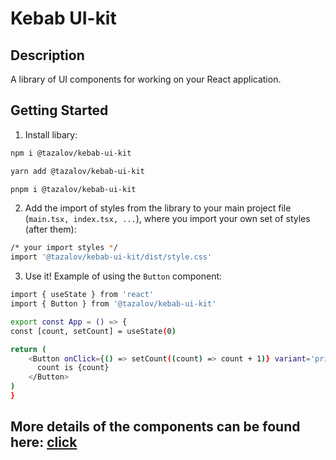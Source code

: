 # Kebab UI-kit

## Description
A library of UI components for working on your React application.

## Getting Started

1. Install libary:
  ```bash
  npm i @tazalov/kebab-ui-kit
  ```  
  ```bash
  yarn add @tazalov/kebab-ui-kit
  ```  
  ```bash
  pnpm i @tazalov/kebab-ui-kit
  ```

2. Add the import of styles from the library to your main project file (`main.tsx, index.tsx, ...`), where you import your own set of styles (after them):
  ```bash
  /* your import styles */
  import '@tazalov/kebab-ui-kit/dist/style.css'
  ```

3. Use it! Example of using the `Button` component:
  ```bash
  import { useState } from 'react'
import { Button } from '@tazalov/kebab-ui-kit'

export const App = () => {
  const [count, setCount] = useState(0)

  return (
      <Button onClick={() => setCount((count) => count + 1)} variant='primary'>
        count is {count}
      </Button>
  )
}
  ```

## More details of the components can be found here: [click](https://kebab-ui-kit.vercel.app)
